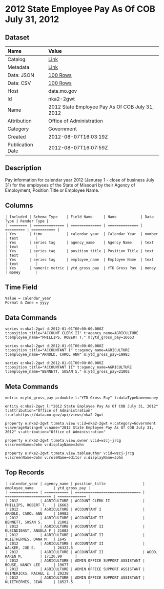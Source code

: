 # 2012 State Employee Pay As Of COB July 31, 2012

## Dataset

| Name | Value |
| :--- | :---- |
| Catalog | [Link](https://catalog.data.gov/dataset/2012-state-employee-pay-as-of-cob-july-31-2012-fe807) |
| Metadata | [Link](https://data.mo.gov/api/views/nka2-2gwt) |
| Data: JSON | [100 Rows](https://data.mo.gov/api/views/nka2-2gwt/rows.json?max_rows=100) |
| Data: CSV | [100 Rows](https://data.mo.gov/api/views/nka2-2gwt/rows.csv?max_rows=100) |
| Host | data.mo.gov |
| Id | nka2-2gwt |
| Name | 2012 State Employee Pay As Of COB July 31, 2012 |
| Attribution | Office of Administration |
| Category | Government |
| Created | 2012-08-07T16:03:19Z |
| Publication Date | 2012-08-07T16:07:59Z |

## Description

Pay information for calendar year 2012 (Januray 1 - close of business July 31) for the employees of the State of Missouri by their Agency of Employment, Position Title or Employee Name.

## Columns

```ls
| Included | Schema Type    | Field Name     | Name           | Data Type | Render Type |
| ======== | ============== | ============== | ============== | ========= | =========== |
| Yes      | time           | calendar_year  | Calendar Year  | number    | text        |
| Yes      | series tag     | agency_name    | Agency Name    | text      | text        |
| Yes      | series tag     | position_title | Position Title | text      | text        |
| Yes      | series tag     | employee_name  | Employee Name  | text      | text        |
| Yes      | numeric metric | ytd_gross_pay  | YTD Gross Pay  | money     | money       |
```

## Time Field

```ls
Value = calendar_year
Format & Zone = yyyy
```

## Data Commands

```ls
series e:nka2-2gwt d:2012-01-01T00:00:00.000Z t:position_title="ACCOUNT CLERK II" t:agency_name=AGRICULTURE t:employee_name="PHILLIPS, ROBERT T." m:ytd_gross_pay=16663

series e:nka2-2gwt d:2012-01-01T00:00:00.000Z t:position_title="ACCOUNTANT I" t:agency_name=AGRICULTURE t:employee_name="ARNOLD, CAROL ANN" m:ytd_gross_pay=19983

series e:nka2-2gwt d:2012-01-01T00:00:00.000Z t:position_title="ACCOUNTANT II" t:agency_name=AGRICULTURE t:employee_name="BENNETT, SUSAN S." m:ytd_gross_pay=21002
```

## Meta Commands

```ls
metric m:ytd_gross_pay p:double l:"YTD Gross Pay" t:dataTypeName=money

entity e:nka2-2gwt l:"2012 State Employee Pay As Of COB July 31, 2012" t:attribution="Office of Administration" t:url=https://data.mo.gov/api/views/nka2-2gwt

property e:nka2-2gwt t:meta.view v:id=nka2-2gwt v:category=Government v:averageRating=0 v:name="2012 State Employee Pay As Of COB July 31, 2012" v:attribution="Office of Administration"

property e:nka2-2gwt t:meta.view.owner v:id=wzcj-jrcg v:screenName=John v:displayName=John

property e:nka2-2gwt t:meta.view.tableauthor v:id=wzcj-jrcg v:screenName=John v:roleName=editor v:displayName=John
```

## Top Records

```ls
| calendar_year | agency_name | position_title                 | employee_name         | ytd_gross_pay | 
| ============= | =========== | ============================== | ===================== | ============= | 
| 2012          | AGRICULTURE | ACCOUNT CLERK II               | PHILLIPS, ROBERT T.   | 16663         | 
| 2012          | AGRICULTURE | ACCOUNTANT I                   | ARNOLD, CAROL ANN     | 19983         | 
| 2012          | AGRICULTURE | ACCOUNTANT II                  | BENNETT, SUSAN S.     | 21002         | 
| 2012          | AGRICULTURE | ACCOUNTANT II                  | KLEINDIENST, ANGELA F | 21002         | 
| 2012          | AGRICULTURE | ACCOUNTANT II                  | KLIETHERMES, DANA M   | 1645          | 
| 2012          | AGRICULTURE | ACCOUNTANT II                  | WALKER, JOE E.        | 26322.5       | 
| 2012          | AGRICULTURE | ACCOUNTANT II                  | WOOD, KAREN M.        | 17120.90      | 
| 2012          | AGRICULTURE | ADMIN OFFICE SUPPORT ASSISTANT | BOUSE, NANCY LEE      | 19677         | 
| 2012          | AGRICULTURE | ADMIN OFFICE SUPPORT ASSISTANT | HEIMERICKS, RACHEL E. | 20238         | 
| 2012          | AGRICULTURE | ADMIN OFFICE SUPPORT ASSISTANT | KLIETHERMES, JEAN     | 18527.5       | 
```